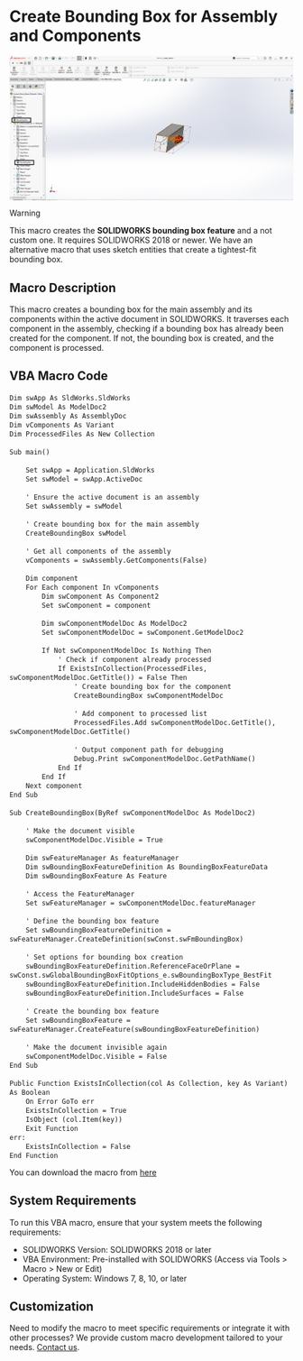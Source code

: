 # Create Bounding Box for Assembly and Components
<img src="../images/Create_Bounding_Box_for_Assembly_and_Components.png" alt="Description of image" width="600" style="display: block; margin: 0 auto;">

>[!WARNING]
> This macro creates the **SOLIDWORKS bounding box feature** and a not custom one. It requires SOLIDWORKS 2018 or newer. We have an alternative macro that uses sketch entities that create a tightest-fit bounding box.

## Macro Description

This macro creates a bounding box for the main assembly and its components within the active document in SOLIDWORKS. It traverses each component in the assembly, checking if a bounding box has already been created for the component. If not, the bounding box is created, and the component is processed.

## VBA Macro Code

```vbnet
Dim swApp As SldWorks.SldWorks
Dim swModel As ModelDoc2
Dim swAssembly As AssemblyDoc
Dim vComponents As Variant
Dim ProcessedFiles As New Collection

Sub main()

    Set swApp = Application.SldWorks
    Set swModel = swApp.ActiveDoc

    ' Ensure the active document is an assembly
    Set swAssembly = swModel
    
    ' Create bounding box for the main assembly
    CreateBoundingBox swModel
    
    ' Get all components of the assembly
    vComponents = swAssembly.GetComponents(False)
    
    Dim component
    For Each component In vComponents
        Dim swComponent As Component2
        Set swComponent = component
        
        Dim swComponentModelDoc As ModelDoc2
        Set swComponentModelDoc = swComponent.GetModelDoc2
        
        If Not swComponentModelDoc Is Nothing Then
            ' Check if component already processed
            If ExistsInCollection(ProcessedFiles, swComponentModelDoc.GetTitle()) = False Then
                ' Create bounding box for the component
                CreateBoundingBox swComponentModelDoc
                
                ' Add component to processed list
                ProcessedFiles.Add swComponentModelDoc.GetTitle(), swComponentModelDoc.GetTitle()
                
                ' Output component path for debugging
                Debug.Print swComponentModelDoc.GetPathName()
            End If
        End If
    Next component
End Sub

Sub CreateBoundingBox(ByRef swComponentModelDoc As ModelDoc2)
    
    ' Make the document visible
    swComponentModelDoc.Visible = True

    Dim swFeatureManager As featureManager
    Dim swBoundingBoxFeatureDefinition As BoundingBoxFeatureData
    Dim swBoundingBoxFeature As Feature
    
    ' Access the FeatureManager
    Set swFeatureManager = swComponentModelDoc.featureManager
    
    ' Define the bounding box feature
    Set swBoundingBoxFeatureDefinition = swFeatureManager.CreateDefinition(swConst.swFmBoundingBox)
    
    ' Set options for bounding box creation
    swBoundingBoxFeatureDefinition.ReferenceFaceOrPlane = swConst.swGlobalBoundingBoxFitOptions_e.swBoundingBoxType_BestFit
    swBoundingBoxFeatureDefinition.IncludeHiddenBodies = False
    swBoundingBoxFeatureDefinition.IncludeSurfaces = False
    
    ' Create the bounding box feature
    Set swBoundingBoxFeature = swFeatureManager.CreateFeature(swBoundingBoxFeatureDefinition)
    
    ' Make the document invisible again
    swComponentModelDoc.Visible = False
End Sub

Public Function ExistsInCollection(col As Collection, key As Variant) As Boolean
    On Error GoTo err
    ExistsInCollection = True
    IsObject (col.Item(key))
    Exit Function
err:
    ExistsInCollection = False
End Function

```
You can download the macro from [here](../images/Create_Bounding_Box_for_Assembly_and_Components.swp)

## System Requirements
To run this VBA macro, ensure that your system meets the following requirements:

- SOLIDWORKS Version: SOLIDWORKS 2018 or later
- VBA Environment: Pre-installed with SOLIDWORKS (Access via Tools > Macro > New or Edit)
- Operating System: Windows 7, 8, 10, or later

## Customization
Need to modify the macro to meet specific requirements or integrate it with other processes? We provide custom macro development tailored to your needs. [Contact us](https://bluebyte.biz/contact).